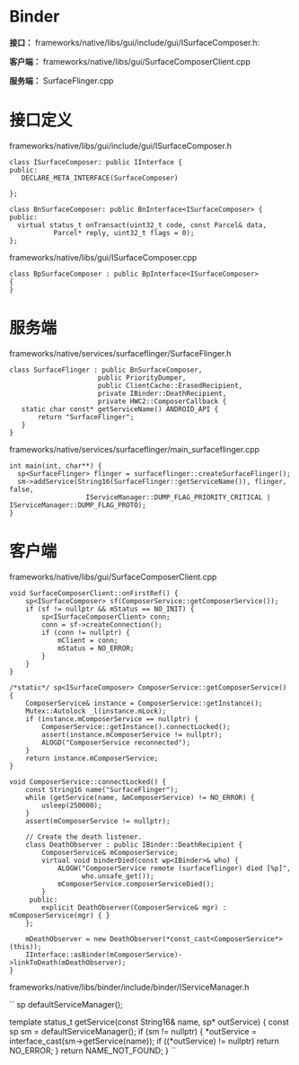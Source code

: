 # Binder

  **接口：** frameworks/native/libs/gui/include/gui/ISurfaceComposer.h:
  
  **客户端：** frameworks/native/libs/gui/SurfaceComposerClient.cpp 
  
  **服务端：** SurfaceFlinger.cpp
  
# 接口定义
  
 frameworks/native/libs/gui/include/gui/ISurfaceComposer.h
 
 ```
 class ISurfaceComposer: public IInterface {
 public:
    DECLARE_META_INTERFACE(SurfaceComposer)
    
 };
 
 class BnSurfaceComposer: public BnInterface<ISurfaceComposer> {
 public:
   virtual status_t onTransact(uint32_t code, const Parcel& data,
            Parcel* reply, uint32_t flags = 0);
 };

 ```
 
 frameworks/native/libs/gui/ISurfaceComposer.cpp
 
 ```
 class BpSurfaceComposer : public BpInterface<ISurfaceComposer>
{
}
 ```
 
 # 服务端
 
 frameworks/native/services/surfaceflinger/SurfaceFlinger.h 
 
 ```
 class SurfaceFlinger : public BnSurfaceComposer,
                       public PriorityDumper,
                       public ClientCache::ErasedRecipient,
                       private IBinder::DeathRecipient,
                       private HWC2::ComposerCallback {
    static char const* getServiceName() ANDROID_API {
        return "SurfaceFlinger";
    }
 }
 ```

frameworks/native/services/surfaceflinger/main_surfaceflinger.cpp

```
int main(int, char**) {
  sp<SurfaceFlinger> flinger = surfaceflinger::createSurfaceFlinger();
  sm->addService(String16(SurfaceFlinger::getServiceName()), flinger, false,
                   IServiceManager::DUMP_FLAG_PRIORITY_CRITICAL | IServiceManager::DUMP_FLAG_PROTO);
}
```
 # 客户端

frameworks/native/libs/gui/SurfaceComposerClient.cpp

```
void SurfaceComposerClient::onFirstRef() {
    sp<ISurfaceComposer> sf(ComposerService::getComposerService());
    if (sf != nullptr && mStatus == NO_INIT) {
        sp<ISurfaceComposerClient> conn;
        conn = sf->createConnection();
        if (conn != nullptr) {
            mClient = conn;
            mStatus = NO_ERROR;
        }
    }
}

/*static*/ sp<ISurfaceComposer> ComposerService::getComposerService() {
    ComposerService& instance = ComposerService::getInstance();
    Mutex::Autolock _l(instance.mLock);
    if (instance.mComposerService == nullptr) {
        ComposerService::getInstance().connectLocked();
        assert(instance.mComposerService != nullptr);
        ALOGD("ComposerService reconnected");
    }
    return instance.mComposerService;
}

void ComposerService::connectLocked() {
    const String16 name("SurfaceFlinger");
    while (getService(name, &mComposerService) != NO_ERROR) {
        usleep(250000);
    }
    assert(mComposerService != nullptr);

    // Create the death listener.
    class DeathObserver : public IBinder::DeathRecipient {
        ComposerService& mComposerService;
        virtual void binderDied(const wp<IBinder>& who) {
            ALOGW("ComposerService remote (surfaceflinger) died [%p]",
                  who.unsafe_get());
            mComposerService.composerServiceDied();
        }
     public:
        explicit DeathObserver(ComposerService& mgr) : mComposerService(mgr) { }
    };

    mDeathObserver = new DeathObserver(*const_cast<ComposerService*>(this));
    IInterface::asBinder(mComposerService)->linkToDeath(mDeathObserver);
}

```

frameworks/native/libs/binder/include/binder/IServiceManager.h

``
sp<IServiceManager> defaultServiceManager();

template<typename INTERFACE>
status_t getService(const String16& name, sp<INTERFACE>* outService)
{
    const sp<IServiceManager> sm = defaultServiceManager();
    if (sm != nullptr) {
        *outService = interface_cast<INTERFACE>(sm->getService(name));
        if ((*outService) != nullptr) return NO_ERROR;
    }
    return NAME_NOT_FOUND;
}
``
